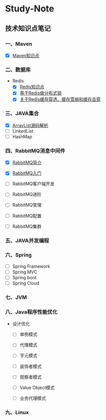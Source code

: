 # Study-Note
## 技术知识点笔记

### 一、Maven

- [x] <a href="/20190708/maven.md" target="_blank">Maven知识点</a>

### 二、数据库
- Redis  
  - [x] <a href="/20190709/Redis.md" target="_blank">Redis知识点</a>  
  - [x] <a href="/20190711/Redis分布式锁.md" target="_blank">基于Redis做分布式锁</a>
  - [x] <a href="/20190711/关于Redis问题.md" target="_blank">关于Redis缓存穿透、缓存雪崩和缓存击穿</a>

### 三、JAVA集合

- [x] <a href="/20190710/ArrayList.md" target="_blank">ArrayList源码解析</a>
- [ ] LinkedList
- [ ] HashMap

### 四、RabbitMQ消息中间件
- [x] <a href="/20190713/RabbitMQ简介.md" target="_blank">RabbitMQ简介</a>
- [x] <a href="/20190713/RabbitMQ入门.md" target="_blank">RabbitMQ入门</a>
- [ ] RabbitMQ客户端开发
- [ ] RabbitMQ进阶
- [ ] RabbitMQ管理
- [ ] RabbitMQ配置
- [ ] RabbitMQ集群


  
### 五、JAVA并发编程




### 六、Spring
- [ ] Spring Framework
- [ ] Spring MVC
- [ ] Spring boot
- [ ] Spring Cloud

### 七、JVM



### 八、Java程序性能优化
- 设计优化
  - [ ] 单例模式
  - [ ] 代理模式
  - [ ] 亨元模式
  - [ ] 装饰者模式
  - [ ] 观察者模式
  - [ ] Value Object模式
  - [ ] 业务代理模式
  
  
### 九、Linux
